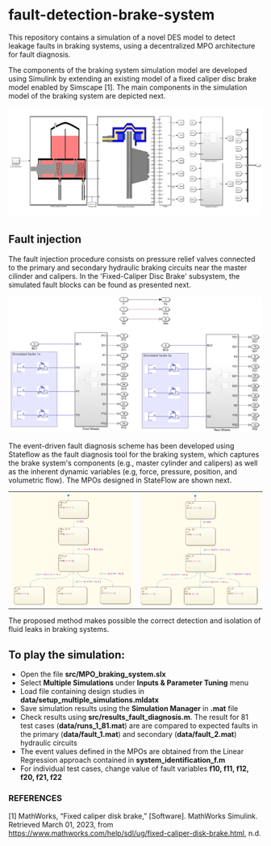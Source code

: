 # fault-detection-brake-system

This repository contains a simulation of a novel DES model to detect leakage faults in braking systems, using a decentralized MPO architecture for fault diagnosis.

The  components of the braking system simulation model are developed using Simulink by extending an existing  model of a fixed caliper disc brake model enabled by Simscape [1]. The main components in the simulation model of the braking system are depicted next.

![Alt text](/media/MPO_braking_system.PNG)

## Fault injection

The fault injection procedure consists on pressure relief valves connected to the primary and secondary hydraulic braking circuits near the master cilinder and calipers. In the 'Fixed-Caliper Disc Brake' subsystem, the simulated fault blocks can be found as presented next. 

![Alt text](/media/fault_injection.PNG)

The event-driven fault diagnosis scheme has been developed using Stateflow as the fault diagnosis tool for the braking system, which captures the brake system's components (e.g., master cylinder and calipers) as well as the inherent dynamic variables (e.g, force, pressure, position, and volumetric flow). The MPOs designed in StateFlow are shown next.

<table>
  <tr>
    <td><img src="media/MPO1.PNG" alt="MPO1"></td>
    <td><img src="media/MPO2.PNG" alt="MPO2"></td>
  </tr>
</table>

The proposed method makes possible the correct detection and isolation of fluid leaks in braking systems.

## To play the simulation:
- Open the file **src/MPO_braking_system.slx**
- Select **Multiple Simulations** under **Inputs & Parameter Tuning** menu
- Load file containing design studies in **data/setup_multiple_simulations.mldatx**
- Save simulation results using the **Simulation Manager** in **.mat** file
- Check results using **src/results_fault_diagnosis.m**. The result for 81 test cases (**data/runs_1_81.mat**) are are compared to expected faults in the primary (**data/fault_1.mat**) and secondary (**data/fault_2.mat**) hydraulic circuits
- The event values defined in the MPOs are obtained from the Linear Regression approach contained in **system_identification_f.m**
- For individual test cases, change value of fault variables **f10, f11, f12, f20, f21, f22**

### REFERENCES

[1] MathWorks, “Fixed caliper disk brake,” [Software]. MathWorks Simulink. Retrieved March 01, 2023, from https://www.mathworks.com/help/sdl/ug/fixed-caliper-disk-brake.html, n.d.
